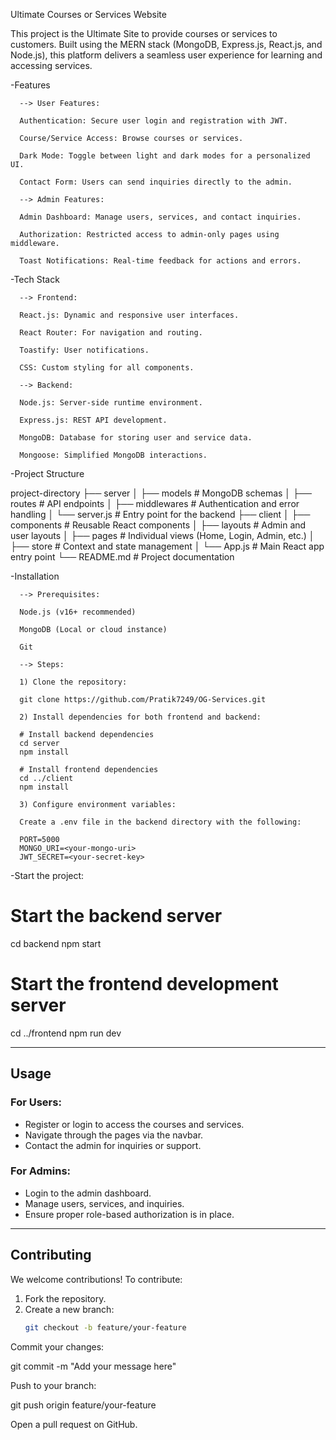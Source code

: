 Ultimate Courses or Services Website

This project is the Ultimate Site to provide courses or services to customers. Built using the MERN stack (MongoDB, Express.js, React.js, and Node.js), this platform delivers a seamless user experience for learning and accessing services.

-Features

      --> User Features:
      
      Authentication: Secure user login and registration with JWT.
      
      Course/Service Access: Browse courses or services.
      
      Dark Mode: Toggle between light and dark modes for a personalized UI.
      
      Contact Form: Users can send inquiries directly to the admin.

      --> Admin Features:
      
      Admin Dashboard: Manage users, services, and contact inquiries.
      
      Authorization: Restricted access to admin-only pages using middleware.
      
      Toast Notifications: Real-time feedback for actions and errors.

-Tech Stack

      --> Frontend:
      
      React.js: Dynamic and responsive user interfaces.
      
      React Router: For navigation and routing.
      
      Toastify: User notifications.
      
      CSS: Custom styling for all components.
      
      --> Backend:
      
      Node.js: Server-side runtime environment.
      
      Express.js: REST API development.
      
      MongoDB: Database for storing user and service data.
      
      Mongoose: Simplified MongoDB interactions.

-Project Structure

project-directory
├── server
│   ├── models      # MongoDB schemas
│   ├── routes      # API endpoints
│   ├── middlewares # Authentication and error handling
│   └── server.js   # Entry point for the backend
├── client
│   ├── components  # Reusable React components
│   ├── layouts     # Admin and user layouts
│   ├── pages       # Individual views (Home, Login, Admin, etc.)
│   ├── store       # Context and state management
│   └── App.js      # Main React app entry point
└── README.md       # Project documentation

-Installation

      --> Prerequisites:
      
      Node.js (v16+ recommended)
      
      MongoDB (Local or cloud instance)
      
      Git

      --> Steps:
      
      1) Clone the repository:
      
      git clone https://github.com/Pratik7249/OG-Services.git
      
      2) Install dependencies for both frontend and backend:
      
      # Install backend dependencies
      cd server
      npm install
      
      # Install frontend dependencies
      cd ../client
      npm install

      3) Configure environment variables:
      
      Create a .env file in the backend directory with the following:
      
      PORT=5000
      MONGO_URI=<your-mongo-uri>
      JWT_SECRET=<your-secret-key>

-Start the project:

# Start the backend server
cd backend
npm start

# Start the frontend development server
cd ../frontend
npm run dev

---

## Usage

### For Users:
- Register or login to access the courses and services.
- Navigate through the pages via the navbar.
- Contact the admin for inquiries or support.

### For Admins:
- Login to the admin dashboard.
- Manage users, services, and inquiries.
- Ensure proper role-based authorization is in place.

---

## Contributing

We welcome contributions! To contribute:
1. Fork the repository.
2. Create a new branch:
   ```bash
   git checkout -b feature/your-feature

Commit your changes:

git commit -m "Add your message here"

Push to your branch:

git push origin feature/your-feature

Open a pull request on GitHub.
